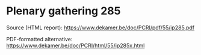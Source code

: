 # Plenary gathering 285

Source (HTML report): https://www.dekamer.be/doc/PCRI/pdf/55/ip285.pdf

PDF-formatted alternative: https://www.dekamer.be/doc/PCRI/html/55/ip285x.html

